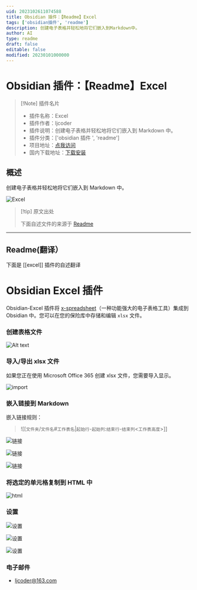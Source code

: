 ```yaml
---
uid: 2023102611074588
title: Obsidian 插件：【Readme】Excel
tags: ['obsidian插件', 'readme']
description: 创建电子表格并轻松地将它们嵌入到Markdown中。
author: AI
type: readme
draft: false
editable: false
modified: 20230101000000
---
```


# Obsidian 插件：【Readme】Excel

> [!Note] 插件名片
> - 插件名称：Excel
> - 插件作者：ljcoder
> - 插件说明：创建电子表格并轻松地将它们嵌入到 Markdown 中。
> - 插件分类：['obsidian 插件 ', 'readme']
> - 项目地址：[点我访问](https://github.com/ljcoder2015/obsidian-excel)
> - 国内下载地址：[下载安装](https://pkmer.cn/products/plugin/pluginMarket/?excel)

## 概述

创建电子表格并轻松地将它们嵌入到 Markdown 中。

![Excel](https://cdn.pkmer.cn/covers/excel.gif)

> [!tip] 原文出处
>
>下面自述文件的来源于 [Readme](https://ghproxy.net/https://raw.githubusercontent.com/ljcoder2015/obsidian-excel/master/README.md)
>

---

## Readme(翻译）

下面是 [[excel]] 插件的自述翻译

# Obsidian Excel 插件

Obsidian-Excel 插件将 [x-spreadsheet](https://github.com/myliang/x-spreadsheet)（一种功能强大的电子表格工具）集成到 Obsidian 中。您可以在您的保险库中存储和编辑 `xlsx` 文件。

### 创建表格文件

![Alt text](./doc/img/create.gif)

### 导入/导出 xlsx 文件

如果您正在使用 Microsoft Office 365 创建 xlsx 文件，您需要导入显示。

![import](./doc/img/import.gif)

### 嵌入链接到 Markdown

嵌入链接规则：

> ![[`文件夹`/`文件名`#`工作表名`|`起始行`-`起始列`:`结束行`-`结束列`<`工作表高度`>]]

![链接](./doc/img/link.gif)

![链接](./doc/img/part-link.gif)

![链接](./doc//img/embed-link-height.gif)

### 将选定的单元格复制到 HTML 中

![html](./doc/img/html.gif)

### 设置

![设置](./doc/img/setting-file.gif)

![设置](./doc/img/setting-embed.gif)

![设置](./doc//img/setting-sheet.gif)

### 电子邮件

- ljcoder@163.com



